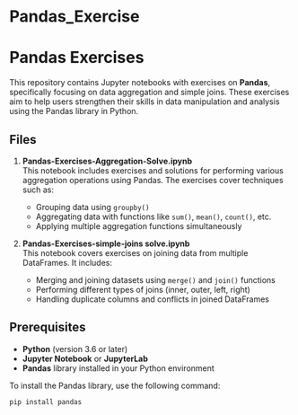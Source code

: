 # Pandas_Exercise

# Pandas Exercises

This repository contains Jupyter notebooks with exercises on **Pandas**, specifically focusing on data aggregation and simple joins. These exercises aim to help users strengthen their skills in data manipulation and analysis using the Pandas library in Python.

## Files

1. **Pandas-Exercises-Aggregation-Solve.ipynb**  
   This notebook includes exercises and solutions for performing various aggregation operations using Pandas. The exercises cover techniques such as:
   - Grouping data using `groupby()`
   - Aggregating data with functions like `sum()`, `mean()`, `count()`, etc.
   - Applying multiple aggregation functions simultaneously

2. **Pandas-Exercises-simple-joins solve.ipynb**  
   This notebook covers exercises on joining data from multiple DataFrames. It includes:
   - Merging and joining datasets using `merge()` and `join()` functions
   - Performing different types of joins (inner, outer, left, right)
   - Handling duplicate columns and conflicts in joined DataFrames

## Prerequisites

- **Python** (version 3.6 or later)
- **Jupyter Notebook** or **JupyterLab**
- **Pandas** library installed in your Python environment

To install the Pandas library, use the following command:
```bash
pip install pandas
